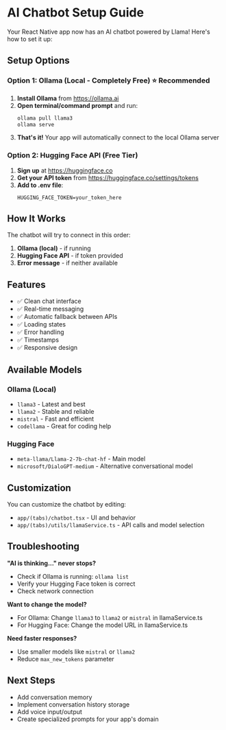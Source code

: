 # AI Chatbot Setup Guide

Your React Native app now has an AI chatbot powered by Llama! Here's how to set it up:

## Setup Options

### Option 1: Ollama (Local - Completely Free) ⭐ Recommended
1. **Install Ollama** from https://ollama.ai
2. **Open terminal/command prompt** and run:
   ```bash
   ollama pull llama3
   ollama serve
   ```
3. **That's it!** Your app will automatically connect to the local Ollama server

### Option 2: Hugging Face API (Free Tier)
1. **Sign up** at https://huggingface.co
2. **Get your API token** from https://huggingface.co/settings/tokens
3. **Add to .env file**:
   ```
   HUGGING_FACE_TOKEN=your_token_here
   ```

## How It Works

The chatbot will try to connect in this order:
1. **Ollama (local)** - if running
2. **Hugging Face API** - if token provided
3. **Error message** - if neither available

## Features

- ✅ Clean chat interface
- ✅ Real-time messaging
- ✅ Automatic fallback between APIs
- ✅ Loading states
- ✅ Error handling
- ✅ Timestamps
- ✅ Responsive design

## Available Models

### Ollama (Local)
- `llama3` - Latest and best
- `llama2` - Stable and reliable
- `mistral` - Fast and efficient
- `codellama` - Great for coding help

### Hugging Face
- `meta-llama/Llama-2-7b-chat-hf` - Main model
- `microsoft/DialoGPT-medium` - Alternative conversational model

## Customization

You can customize the chatbot by editing:
- `app/(tabs)/chatbot.tsx` - UI and behavior
- `app/(tabs)/utils/llamaService.ts` - API calls and model selection

## Troubleshooting

**"AI is thinking..." never stops?**
- Check if Ollama is running: `ollama list`
- Verify your Hugging Face token is correct
- Check network connection

**Want to change the model?**
- For Ollama: Change `llama3` to `llama2` or `mistral` in llamaService.ts
- For Hugging Face: Change the model URL in llamaService.ts

**Need faster responses?**
- Use smaller models like `mistral` or `llama2`
- Reduce `max_new_tokens` parameter

## Next Steps

- Add conversation memory
- Implement conversation history storage
- Add voice input/output
- Create specialized prompts for your app's domain
